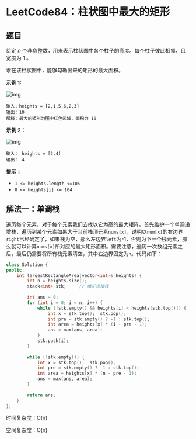 # LeetCode84：柱状图中最大的矩形

## 题目

给定 *n* 个非负整数，用来表示柱状图中各个柱子的高度。每个柱子彼此相邻，且宽度为 1 。

求在该柱状图中，能够勾勒出来的矩形的最大面积。

 

**示例 1:**

![img](https://assets.leetcode.com/uploads/2021/01/04/histogram.jpg)

```
输入：heights = [2,1,5,6,2,3]
输出：10
解释：最大的矩形为图中红色区域，面积为 10
```

**示例 2：**

![img](https://assets.leetcode.com/uploads/2021/01/04/histogram-1.jpg)

```
输入： heights = [2,4]
输出： 4
```

 

**提示：**

- `1 <= heights.length <=105`
- `0 <= heights[i] <= 104`

## 解法一：单调栈

遍历每个元素，对于每个元素我们去找以它为高的最大矩阵。首先维护一个单调递增栈，遍历到某个元素如果大于当前栈顶元素`nums[x]`，说明以`num[x]`的右边界`right`已经确定了，如果栈为空，那么左边界`left`为-1，否则为下一个栈元素，那么就可以计算`nums[x]`所对应的最大矩形面积。需要注意，遍历一次数组元素之后，最后仍需要将所有栈元素清空，其中右边界固定为`n`。代码如下：

```c++
class Solution {
public:
    int largestRectangleArea(vector<int>& heights) {
        int n = heights.size();
        stack<int> stk;     // 维护递增栈
        
        int ans = 0;
        for (int i = 0; i < n; i++) {
            while (!stk.empty() && heights[i] < heights[stk.top()]) {
                int x = stk.top();  stk.pop();
                int pre = stk.empty() ? -1 : stk.top();
                int area = heights[x] * (i - pre - 1);
                ans = max(ans, area);
            }
            stk.push(i);
        }
        
        while (!stk.empty()) {
            int x = stk.top();  stk.pop();
            int pre = stk.empty() ? -1 : stk.top();
            int area = heights[x] * (n - pre - 1);
            ans = max(ans, area);
        }
        
        return ans;
    }
};
```

时间复杂度：O(n)

空间复杂度：O(n)